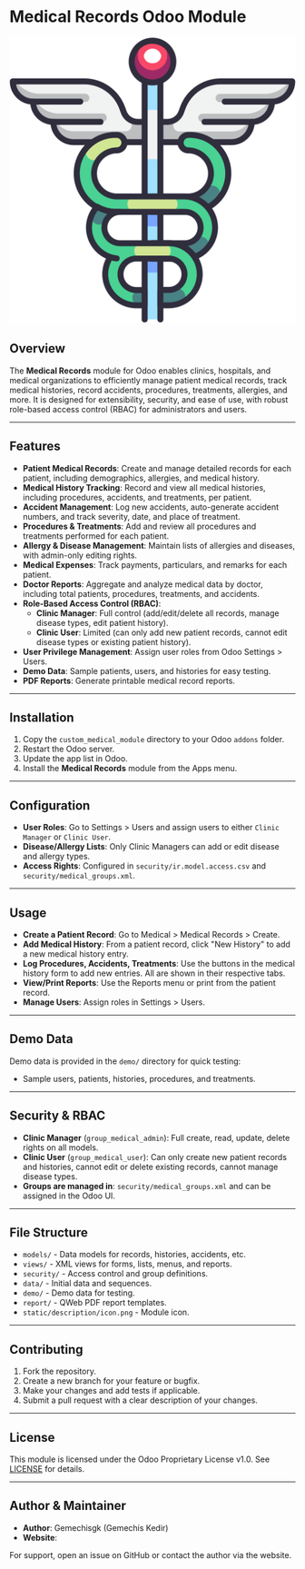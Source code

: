# Medical Records Odoo Module

![Medical Records Icon](static/description/icon.png)

## Overview

The **Medical Records** module for Odoo enables clinics, hospitals, and medical organizations to efficiently manage patient medical records, track medical histories, record accidents, procedures, treatments, allergies, and more. It is designed for extensibility, security, and ease of use, with robust role-based access control (RBAC) for administrators and users.

---

## Features

- **Patient Medical Records**: Create and manage detailed records for each patient, including demographics, allergies, and medical history.
- **Medical History Tracking**: Record and view all medical histories, including procedures, accidents, and treatments, per patient.
- **Accident Management**: Log new accidents, auto-generate accident numbers, and track severity, date, and place of treatment.
- **Procedures & Treatments**: Add and review all procedures and treatments performed for each patient.
- **Allergy & Disease Management**: Maintain lists of allergies and diseases, with admin-only editing rights.
- **Medical Expenses**: Track payments, particulars, and remarks for each patient.
- **Doctor Reports**: Aggregate and analyze medical data by doctor, including total patients, procedures, treatments, and accidents.
- **Role-Based Access Control (RBAC)**: 
  - **Clinic Manager**: Full control (add/edit/delete all records, manage disease types, edit patient history).
  - **Clinic User**: Limited (can only add new patient records, cannot edit disease types or existing patient history).
- **User Privilege Management**: Assign user roles from Odoo Settings > Users.
- **Demo Data**: Sample patients, users, and histories for easy testing.
- **PDF Reports**: Generate printable medical record reports.

---

## Installation

1. Copy the `custom_medical_module` directory to your Odoo `addons` folder.
2. Restart the Odoo server.
3. Update the app list in Odoo.
4. Install the **Medical Records** module from the Apps menu.

---

## Configuration

- **User Roles**: Go to Settings > Users and assign users to either `Clinic Manager` or `Clinic User`.
- **Disease/Allergy Lists**: Only Clinic Managers can add or edit disease and allergy types.
- **Access Rights**: Configured in `security/ir.model.access.csv` and `security/medical_groups.xml`.

---

## Usage

- **Create a Patient Record**: Go to Medical > Medical Records > Create.
- **Add Medical History**: From a patient record, click "New History" to add a new medical history entry.
- **Log Procedures, Accidents, Treatments**: Use the buttons in the medical history form to add new entries. All are shown in their respective tabs.
- **View/Print Reports**: Use the Reports menu or print from the patient record.
- **Manage Users**: Assign roles in Settings > Users.

---

## Demo Data

Demo data is provided in the `demo/` directory for quick testing:
- Sample users, patients, histories, procedures, and treatments.

---

## Security & RBAC

- **Clinic Manager** (`group_medical_admin`): Full create, read, update, delete rights on all models.
- **Clinic User** (`group_medical_user`): Can only create new patient records and histories, cannot edit or delete existing records, cannot manage disease types.
- **Groups are managed in**: `security/medical_groups.xml` and can be assigned in the Odoo UI.

---

## File Structure

- `models/` - Data models for records, histories, accidents, etc.
- `views/` - XML views for forms, lists, menus, and reports.
- `security/` - Access control and group definitions.
- `data/` - Initial data and sequences.
- `demo/` - Demo data for testing.
- `report/` - QWeb PDF report templates.
- `static/description/icon.png` - Module icon.

---

## Contributing

1. Fork the repository.
2. Create a new branch for your feature or bugfix.
3. Make your changes and add tests if applicable.
4. Submit a pull request with a clear description of your changes.

---

## License

This module is licensed under the Odoo Proprietary License v1.0. See [LICENSE](LICENSE) for details.

---

## Author & Maintainer

- **Author**: Gemechisgk (Gemechis Kedir)
- **Website**: 

For support, open an issue on GitHub or contact the author via the website. 
